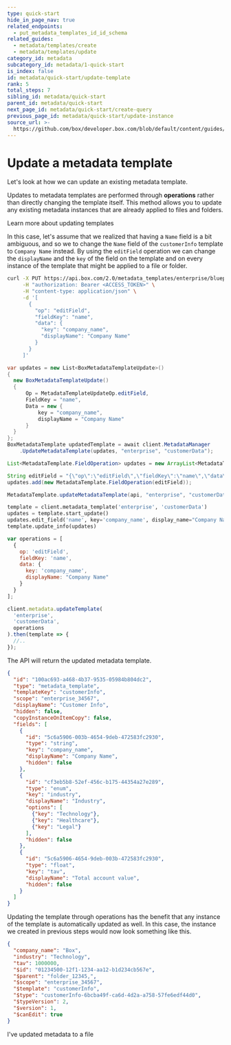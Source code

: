 ```yaml
---
type: quick-start
hide_in_page_nav: true
related_endpoints:
  - put_metadata_templates_id_id_schema
related_guides:
  - metadata/templates/create
  - metadata/templates/update
category_id: metadata
subcategory_id: metadata/1-quick-start
is_index: false
id: metadata/quick-start/update-template
rank: 5
total_steps: 7
sibling_id: metadata/quick-start
parent_id: metadata/quick-start
next_page_id: metadata/quick-start/create-query
previous_page_id: metadata/quick-start/update-instance
source_url: >-
  https://github.com/box/developer.box.com/blob/default/content/guides/metadata/1-quick-start/5-update-template.md
---
```


# Update a metadata template

Let's look at how we can update an existing metadata template.

Updates to metadata templates are performed through **operations** rather than
directly changing the template itself. This method allows you to update any
existing metadata instances that are already applied to files and folders.

<CTA to='g://metadata/templates/update'>
Learn more about updating templates

</CTA>

In this case, let's assume that we realized that having a `Name` field is a bit
ambiguous, and so we to change the `Name` field of the `customerInfo` template
to `Company Name` instead. By using the `editField` operation we can change the
`displayName` and the `key` of the field on the template and on every instance
of the template that might be applied to a file or folder.

<!-- markdownlint-disable line-length -->

<Tabs>

<Tab title='cURL'>

```sh
curl -X PUT https://api.box.com/2.0/metadata_templates/enterprise/blueprintTemplate/schema \
     -H "authorization: Bearer <ACCESS_TOKEN>" \
     -H "content-type: application/json" \
     -d '[
       {
         "op": "editField",
         "fieldKey": "name",
         "data": {
           "key": "company_name",
           "displayName": "Company Name"
         }
       }
     ]'
```

</Tab>
<Tab title='.NET'>

```c#
var updates = new List<BoxMetadataTemplateUpdate>()
{
  new BoxMetadataTemplateUpdate()
  {
      Op = MetadataTemplateUpdateOp.editField,
      FieldKey = "name",
      Data = new {
          key = "company_name",
          displayName = "Company Name"
      }
  }
};
BoxMetadataTemplate updatedTemplate = await client.MetadataManager
    .UpdateMetadataTemplate(updates, "enterprise", "customerData");
```

</Tab>
<Tab title='Java'>

```java
List<MetadataTemplate.FieldOperation> updates = new ArrayList<MetadataTemplate.FieldOperation>();

String editField = "{\"op\":\"editField\",\"fieldKey\":\"name\",\"data\":{\"key\":\"company_name\",\"displayName\":\"Company Name\"}}";
updates.add(new MetadataTemplate.FieldOperation(editField));

MetadataTemplate.updateMetadataTemplate(api, "enterprise", "customerData", updates);
```

</Tab>
<Tab title='Python'>

```py
template = client.metadata_template('enterprise', 'customerData')
updates = template.start_update()
updates.edit_field('name', key='company_name', display_name="Company Name")
template.update_info(updates)
```

</Tab>
<Tab title='Node'>

```js
var operations = [
  {
    op: 'editField',
    fieldKey: 'name',
    data: { 
      key: 'company_name',
      displayName: "Company Name" 
    }
  }
];

client.metadata.updateTemplate(
  'enterprise', 
  'customerData', 
  operations
).then(template => {
  //.. 
});
```

</Tab>

</Tabs>

The API will return the updated metadata template.

```json
{
  "id": "100ac693-a468-4b37-9535-05984b804dc2",
  "type": "metadata_template",
  "templateKey": "customerInfo",
  "scope": "enterprise_34567",
  "displayName": "Customer Info",
  "hidden": false,
  "copyInstanceOnItemCopy": false,
  "fields": [
    {
      "id": "5c6a5906-003b-4654-9deb-472583fc2930",
      "type": "string",
      "key": "company_name",
      "displayName": "Company Name",
      "hidden": false
    },
    {
      "id": "cf3eb5b8-52ef-456c-b175-44354a27e289",
      "type": "enum",
      "key": "industry",
      "displayName": "Industry",
      "options": [
        {"key": "Technology"},
        {"key": "Healthcare"},
        {"key": "Legal"}
      ],
      "hidden": false
    },
    {
      "id": "5c6a5906-4654-9deb-003b-472583fc2930",
      "type": "float",
      "key": "tav",
      "displayName": "Total account value",
      "hidden": false
    }
  ]
}
```

Updating the template through operations has the benefit that any instance of
the template is automatically updated as well. In this case, the instance we
created in previous steps would now look something like this.

```json
{
  "company_name": "Box",
  "industry": "Technology",
  "tav": 1000000,
  "$id": "01234500-12f1-1234-aa12-b1d234cb567e",
  "$parent": "folder_12345,",
  "$scope": "enterprise_34567",
  "$template": "customerInfo",
  "$type": "customerInfo-6bcba49f-ca6d-4d2a-a758-57fe6edf44d0",
  "$typeVersion": 2,
  "$version": 1,
  "$canEdit": true
}
```

<!-- markdownlint-enable line-length -->

<Next>

I've updated metadata to a file

</Next>
